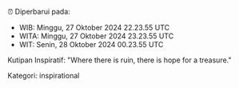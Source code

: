 ⏰ Diperbarui pada:
- WIB: Minggu, 27 Oktober 2024 22.23.55 UTC
- WITA: Minggu, 27 Oktober 2024 23.23.55 UTC
- WIT: Senin, 28 Oktober 2024 00.23.55 UTC

Kutipan Inspiratif:
"Where there is ruin, there is hope for a treasure."


Kategori: inspirational

